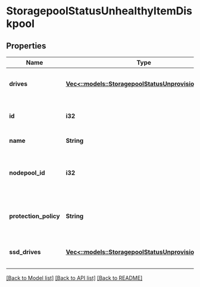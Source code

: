 # StoragepoolStatusUnhealthyItemDiskpool

## Properties
Name | Type | Description | Notes
------------ | ------------- | ------------- | -------------
**drives** | [**Vec<::models::StoragepoolStatusUnprovisionedItem>**](StoragepoolStatusUnprovisionedItem.md) | The drives that are part of this disk pool. | [default to null]
**id** | **i32** | The system ID given to the disk pool. | [default to null]
**name** | **String** | The disk pool name. | [default to null]
**nodepool_id** | **i32** | The system ID of the disk pool&#39;s node pool, if it is in a node pool. | [optional] [default to null]
**protection_policy** | **String** | The protection policy for the disk pool. | [default to null]
**ssd_drives** | [**Vec<::models::StoragepoolStatusUnprovisionedItem>**](StoragepoolStatusUnprovisionedItem.md) | The SSDs that are part of this disk pool. | [default to null]

[[Back to Model list]](../README.md#documentation-for-models) [[Back to API list]](../README.md#documentation-for-api-endpoints) [[Back to README]](../README.md)


